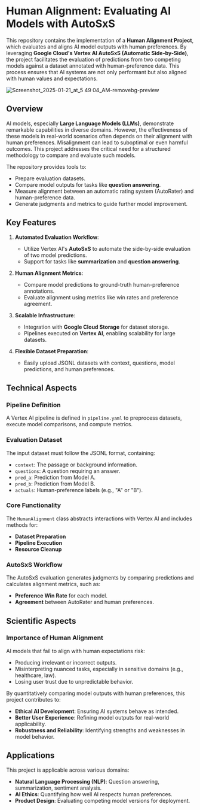# Human Alignment: Evaluating AI Models with AutoSxS

This repository contains the implementation of a **Human Alignment Project**, which evaluates and aligns AI model outputs with human preferences. By leveraging **Google Cloud's Vertex AI AutoSxS (Automatic Side-by-Side)**, the project facilitates the evaluation of predictions from two competing models against a dataset annotated with human-preference data. This process ensures that AI systems are not only performant but also aligned with human values and expectations.


![Screenshot_2025-01-21_at_5 49 04_AM-removebg-preview](https://github.com/user-attachments/assets/d4b42393-98d9-4f47-a6fc-79ee9a11f2ad)



## Overview

AI models, especially **Large Language Models (LLMs)**, demonstrate remarkable capabilities in diverse domains. However, the effectiveness of these models in real-world scenarios often depends on their alignment with human preferences. Misalignment can lead to suboptimal or even harmful outcomes. This project addresses the critical need for a structured methodology to compare and evaluate such models.

The repository provides tools to:
- Prepare evaluation datasets.
- Compare model outputs for tasks like **question answering**.
- Measure alignment between an automatic rating system (AutoRater) and human-preference data.
- Generate judgments and metrics to guide further model improvement.

## Key Features

1. **Automated Evaluation Workflow**:
   - Utilize Vertex AI's **AutoSxS** to automate the side-by-side evaluation of two model predictions.
   - Support for tasks like **summarization** and **question answering**.

2. **Human Alignment Metrics**:
   - Compare model predictions to ground-truth human-preference annotations.
   - Evaluate alignment using metrics like win rates and preference agreement.

3. **Scalable Infrastructure**:
   - Integration with **Google Cloud Storage** for dataset storage.
   - Pipelines executed on **Vertex AI**, enabling scalability for large datasets.

4. **Flexible Dataset Preparation**:
   - Easily upload JSONL datasets with context, questions, model predictions, and human preferences.

## Technical Aspects

### Pipeline Definition
A Vertex AI pipeline is defined in `pipeline.yaml` to preprocess datasets, execute model comparisons, and compute metrics.

### Evaluation Dataset
The input dataset must follow the JSONL format, containing:
- `context`: The passage or background information.
- `questions`: A question requiring an answer.
- `pred_a`: Prediction from Model A.
- `pred_b`: Prediction from Model B.
- `actuals`: Human-preference labels (e.g., "A" or "B").

### Core Functionality
The `HumanAlignment` class abstracts interactions with Vertex AI and includes methods for:
- **Dataset Preparation**
- **Pipeline Execution**
- **Resource Cleanup**

### AutoSxS Workflow
The AutoSxS evaluation generates judgments by comparing predictions and calculates alignment metrics, such as:
- **Preference Win Rate** for each model.
- **Agreement** between AutoRater and human preferences.

## Scientific Aspects

### Importance of Human Alignment
AI models that fail to align with human expectations risk:
- Producing irrelevant or incorrect outputs.
- Misinterpreting nuanced tasks, especially in sensitive domains (e.g., healthcare, law).
- Losing user trust due to unpredictable behavior.

By quantitatively comparing model outputs with human preferences, this project contributes to:
- **Ethical AI Development**: Ensuring AI systems behave as intended.
- **Better User Experience**: Refining model outputs for real-world applicability.
- **Robustness and Reliability**: Identifying strengths and weaknesses in model behavior.

## Applications
This project is applicable across various domains:
- **Natural Language Processing (NLP)**: Question answering, summarization, sentiment analysis.
- **AI Ethics**: Quantifying how well AI respects human preferences.
- **Product Design**: Evaluating competing model versions for deployment.

